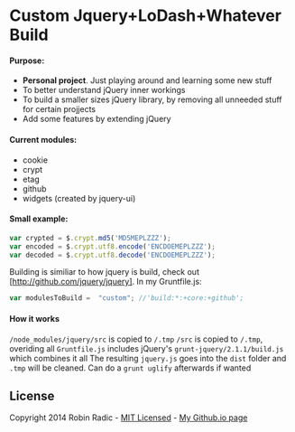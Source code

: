 Custom Jquery+LoDash+Whatever Build
===================

#### Purpose:

- **Personal project**. Just playing around and learning some new stuff
- To better understand jQuery inner workings
- To build a smaller sizes jQuery library, by removing all unneeded stuff for certain projjects
- Add some features by extending jQuery

#### Current modules:
- cookie
- crypt
- etag
- github
- widgets (created by jquery-ui)

#### Small example:
```javascript
var crypted = $.crypt.md5('MD5MEPLZZZ');
var encoded = $.crypt.utf8.encode('ENCDOEMEPLZZZ');
var decoded = $.crypt.utf8.decode('ENCDOEMEPLZZZ');
```


Building is similiar to how jquery is build, check out [http://github.com/jquery/jquery]. In my Gruntfile.js:
```javascript
var modulesToBuild =  "custom"; //'build:*:+core:+github';
```

#### How it works
`/node_modules/jquery/src` is copied to `/.tmp`
`/src` is copied to `/.tmp`, overiding all
`Gruntfile.js` includes jQuery's `grunt-jquery/2.1.1/build.js` which combines it all
The resulting `jquery.js` goes into the `dist` folder and `.tmp` will be cleaned.
Can do a `grunt uglify` afterwards if wanted

License
--------------
Copyright 2014 Robin Radic - [MIT Licensed](http://radic.mit-license.org/) - [My Github.io page](https://robinradic.github.io/)